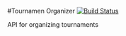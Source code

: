 #Tournamen Organizer
[![Build Status](https://travis-ci.com/flouou/tournament-organizer.svg?branch=master)](https://travis-ci.com/flouou/tournament-organizer)

API for organizing tournaments
